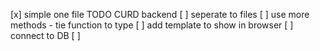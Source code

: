 [x] simple one file TODO CURD backend
[ ] seperate to files
[ ] use more methods - tie function to type
[ ] add template to show in browser
[ ] connect to DB
[ ] 